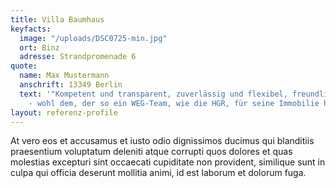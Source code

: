 ```yaml
---
title: Villa Baumhaus
keyfacts:
  image: "/uploads/DSC0725-min.jpg"
  ort: Binz
  adresse: Strandpromenade 6
quote:
  name: Max Mustermann
  anschrift: 13349 Berlin
  text: '"Kompetent und transparent, zuverlässig und flexibel, freundlich und kommunikativ
    - wohl dem, der so ein WEG-Team, wie die HGR, für seine Immobilie hat."'
layout: referenz-profile
---
```


At vero eos et accusamus et iusto odio dignissimos ducimus qui blanditiis praesentium voluptatum deleniti atque corrupti quos dolores et quas molestias excepturi sint occaecati cupiditate non provident, similique sunt in culpa qui officia deserunt mollitia animi, id est laborum et dolorum fuga.